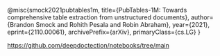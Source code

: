@misc{smock2021pubtables1m,
      title={PubTables-1M: Towards comprehensive table extraction from unstructured documents}, 
      author={Brandon Smock and Rohith Pesala and Robin Abraham},
      year={2021},
      eprint={2110.00061},
      archivePrefix={arXiv},
      primaryClass={cs.LG}
}


https://github.com/deepdoctection/notebooks/tree/main

